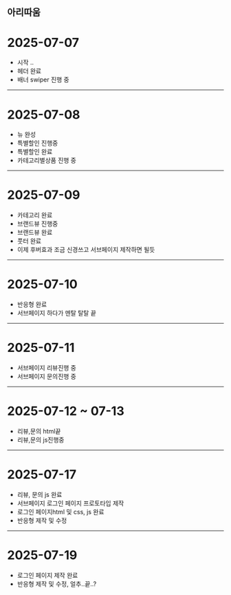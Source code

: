 ## 아리따움 
# 2025-07-07
* 시작 ..
* 헤더 완료
* 배너 swiper 진행 중
----
# 2025-07-08
* 뉴 완성 
* 특별할인 진행중
* 특별할인 완료
* 카테고리별상품 진행 중
----
# 2025-07-09
* 카테고리 완료
* 브랜드뷰 진행중
* 브랜드뷰 완료
* 풋터 완료
* 이제 후버효과 조금 신경쓰고 서브페이지 제작하면 될듯
----
# 2025-07-10
* 반응형 완료
* 서브페이지 하다가 멘탈 탈탈 끝
----
# 2025-07-11
* 서브페이지 리뷰진행 중
* 서브페이지 문의진행 중
----
# 2025-07-12 ~ 07-13
* 리뷰,문의 html끝
* 리뷰,문의 js진행중
----
# 2025-07-17
* 리뷰, 문의 js 완료
* 서브페이지 로그인 페이지 프로토타입 제작
* 로그인 페이지html 및 css, js 완료
* 반응형 제작 및 수정
----
# 2025-07-19
* 로그인 페이지 제작 완료
* 반응형 제작 및 수정, 얼추..끝..?